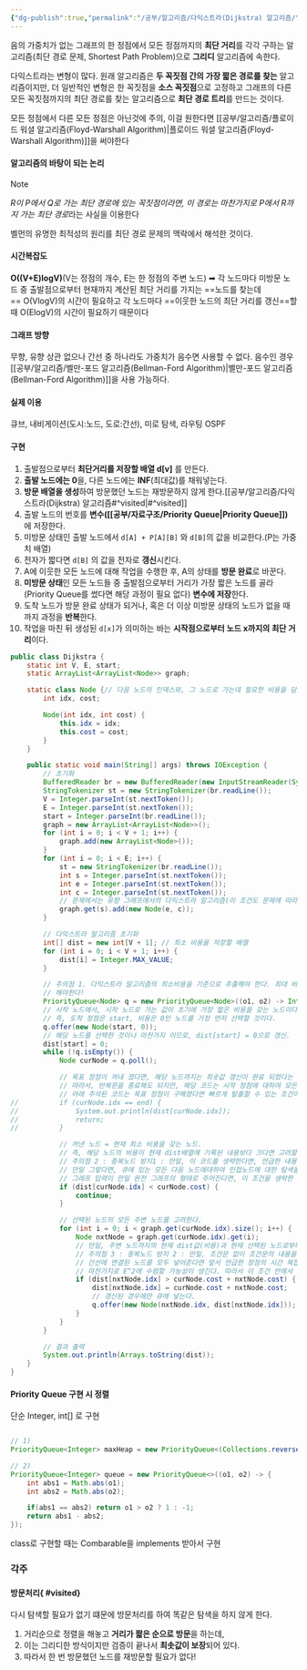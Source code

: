 ```yaml
---
{"dg-publish":true,"permalink":"/공부/알고리즘/다익스트라(Dijkstra) 알고리즘/","dgPassFrontmatter":true}
---
```


음의 가중치가 없는 그래프의 한 정점에서 모든 정점까지의 **최단 거리**를 각각 구하는 알고리즘(최단 경로 문제, Shortest Path Problem)으로 **그리디** 알고리즘에 속한다.

다익스트라는 변형이 많다. 원래 알고리즘은 **두 꼭짓점 간의 가장 짧은 경로를 찾는** 알고리즘이지만, 더 일반적인 변형은 한 꼭짓점을 **소스 꼭짓점**으로 고정하고 그래프의 다른 모든 꼭짓점까지의 최단 경로를 찾는 알고리즘으로 **최단 경로 트리**를 만드는 것이다.

모든 정점에서 다른 모든 정점은 아닌것에 주의, 이걸 원한다면 [[공부/알고리즘/플로이드 워셜 알고리즘(Floyd-Warshall Algorithm)\|플로이드 워셜 알고리즘(Floyd-Warshall Algorithm)]]을 써야한다

#### 알고리즘의 바탕이 되는 논리

> [!note] 
> *R이 P에서 Q로 가는 최단 경로에 있는 꼭짓점이라면, 이 경로는 마찬가지로 P에서 R까지 가는 최단 경로*라는 사실을 이용한다

벨먼의 유명한 최적성의 원리를 최단 경로 문제의 맥락에서 해석한 것이다.

#### 시간복잡도
**O((V+E)logV)**(V는 정점의 개수, E는 한 정점의 주변 노드)
➡ 각 노드마다 미방문 노드 중 출발점으로부터 현재까지 계산된 최단 거리를 가지는 ==노드를 찾는데== O(VlogV)의 시간이 필요하고 각 노드마다 ==이웃한 노드의 최단 거리를 갱신==할 때 O(ElogV)의 시간이 필요하기 때문이다

#### 그래프 방향
무향, 유향 상관 없으나 간선 중 하나라도 가중치가 음수면 사용할 수 없다.
음수인 경우 [[공부/알고리즘/벨만-포드 알고리즘(Bellman-Ford Algorithm)\|벨만-포드 알고리즘(Bellman-Ford Algorithm)]]을 사용 가능하다.

#### 실제 이용
큐브, 내비게이션(도시:노드, 도로:간선), 미로 탐색, 라우팅 OSPF

#### 구현
1. 출발점으로부터 **최단거리를 저장할 배열 d[v]** 를 만든다.
2. **출발 노드에는 0**을, 다른 노드에는 **INF**(최대값)를 채워넣는다.
3. **방문 배열을 생성**하여 방문했던 노드는 재방문하지 않게 한다.[[공부/알고리즘/다익스트라(Dijkstra) 알고리즘#^visited\|#^visited]]
4. 출발 노드의 번호를 **변수([[공부/자료구조/Priority Queue\|Priority Queue]])** 에 저장한다.
5. 미방문 상태인 출발 노드에서 `d[A] + P[A][B]` 와 `d[B]`의 값을 비교한다.(P는 가중치 배열)
6. 전자가 짧다면 `d[B]` 의 값을 전자로 **갱신**시킨다.
7. A에 이웃한 모든 노드에 대해 작업을 수행한 후, A의 상태를 **방문 완료**로 바꾼다.
8. **미방문 상태**인 모든 노드들 중 출발점으로부터 거리가 가장 짧은 노드를 골라(Priority Queue를 썼다면 해당 과정이 필요 없다) **변수에 저장**한다.
9. 도착 노드가 방문 완료 상태가 되거나, 혹은 더 이상 미방문 상태의 노드가 없을 때까지 과정을 **반복**한다.
10. 작업을 마친 뒤 생성된 `d[x]`가 의미하는 바는 **시작점으로부터 노드 x까지의 최단 거리**이다.

```java
public class Dijkstra {
	static int V, E, start;
	static ArrayList<ArrayList<Node>> graph;

	static class Node {// 다음 노드의 인덱스와, 그 노드로 가는데 필요한 비용을 담고 있다.
		int idx, cost;

		Node(int idx, int cost) {
			this.idx = idx;
			this.cost = cost;
		}
	}

	public static void main(String[] args) throws IOException {
		// 초기화
		BufferedReader br = new BufferedReader(new InputStreamReader(System.in));
		StringTokenizer st = new StringTokenizer(br.readLine());
		V = Integer.parseInt(st.nextToken());
		E = Integer.parseInt(st.nextToken());
		start = Integer.parseInt(br.readLine());
		graph = new ArrayList<ArrayList<Node>>();
		for (int i = 0; i < V + 1; i++) {
			graph.add(new ArrayList<Node>());
		}
		for (int i = 0; i < E; i++) {
			st = new StringTokenizer(br.readLine());
			int s = Integer.parseInt(st.nextToken());
			int e = Integer.parseInt(st.nextToken());
			int c = Integer.parseInt(st.nextToken());
			// 문제에서는 유향 그래프에서의 다익스트라 알고리즘(이 조건도 문제에 따라 중요하다!).
			graph.get(s).add(new Node(e, c));
		}

		// 다익스트라 알고리즘 초기화
		int[] dist = new int[V + 1]; // 최소 비용을 저장할 배열
		for (int i = 0; i < V + 1; i++) {
			dist[i] = Integer.MAX_VALUE;
		}

		// 주의점 1. 다익스트라 알고리즘의 최소비용을 기준으로 추출해야 한다. 최대 비용을 기준으로 하는 경우 최악의 경우 지수시간 만큼의 연산을
		// 해야한다!
		PriorityQueue<Node> q = new PriorityQueue<Node>((o1, o2) -> Integer.compare(o1.cost, o2.cost));
		// 시작 노드에서, 시작 노드로 가는 값이 초기에 가장 짧은 비용을 갖는 노드이다.
		// 즉, 도착 정점은 start, 비용은 0인 노드를 가장 먼저 선택할 것이다.
		q.offer(new Node(start, 0));
		// 해당 노드를 선택한 것이나 마찬가지 이므로, dist[start] = 0으로 갱신.
		dist[start] = 0;
		while (!q.isEmpty()) {
			Node curNode = q.poll();

			// 목표 정점이 꺼내 졌다면, 해당 노드까지는 최솟값 갱신이 완료 되었다는 것이 확정이다(다익스트라 알고리즘).
			// 따라서, 반복문을 종료해도 되지만, 해당 코드는 시작 정점에 대하여 모든 정점으로의 최단 경로를 구하는 것을 가정한다.
			// 아래 주석된 코드는 목표 정점이 구해졌다면 빠르게 탈출할 수 있는 조건이다.
//			if (curNode.idx == end) {
//				System.out.println(dist[curNode.idx]);
//				return;
//			}

			// 꺼낸 노드 = 현재 최소 비용을 갖는 노드.
			// 즉, 해당 노드의 비용이 현재 dist배열에 기록된 내용보다 크다면 고려할 필요가 없으므로 스킵한다.
			// 주의점 2 : 중복노드 방지1 : 만일, 이 코드를 생략한다면, 언급한 내용대로 이미 방문한 정점을 '중복하여 방문'하게 된다.
			// 만일 그렇다면, 큐에 있는 모든 다음 노드에대하여 인접노드에 대한 탐색을 다시 진행하게 된다.
			// 그래프 입력이 만일 완전 그래프의 형태로 주어진다면, 이 조건을 생략한 것 만으로 시간 복잡도가 E^2에 수렴할 가능성이 생긴다.
			if (dist[curNode.idx] < curNode.cost) {
				continue;
			}

			// 선택된 노드의 모든 주변 노드를 고려한다.
			for (int i = 0; i < graph.get(curNode.idx).size(); i++) {
				Node nxtNode = graph.get(curNode.idx).get(i);
				// 만일, 주변 노드까지의 현재 dist값(비용)과 현재 선택된 노드로부터 주변 노드로 가는 비용을 비교하고, 더 작은 값을 선택한다.
				// 주의점 3 : 중복노드 방지 2 : 만일, 조건문 없이 조건문의 내용을 수행한다면 역시 중복 노드가 발생한다.
				// 간선에 연결된 노드를 모두 넣어준다면 앞서 언급한 정점의 시간 복잡도 VlogV를 보장할 수 없다.
				// 마찬가지로 E^2에 수렴할 가능성이 생긴다. 따라서 이 조건 안에서 로직을 진행해야만 한다.
				if (dist[nxtNode.idx] > curNode.cost + nxtNode.cost) {
					dist[nxtNode.idx] = curNode.cost + nxtNode.cost;
					// 갱신된 경우에만 큐에 넣는다.
					q.offer(new Node(nxtNode.idx, dist[nxtNode.idx]));
				}
			}
		}

		// 결과 출력
		System.out.println(Arrays.toString(dist));
	}
}
```
#### Priority Queue 구현 시 정렬
단순 Integer, int[] 로 구현
````java

// 1)
PriorityQueue<Integer> maxHeap = new PriorityQueue<(Collections.reverseOrder());

// 2)
PriorityQueue<Integer> queue = new PriorityQueue<>((o1, o2) -> {
	int abs1 = Math.abs(o1);
	int abs2 = Math.abs(o2);

	if(abs1 == abs2) return o1 > o2 ? 1 : -1;
	return abs1 - abs2;
});

````

class로 구현할 때는 Combarable을 implements 받아서 구현











### 각주

#### 방문처리{ #visited}


다시 탐색할 필요가 없기 떄문에 방문처리를 하여 똑같은 탐색을 하지 않게 한다.
1)  거리순으로 정렬을 해놓고 **거리가 짧은 순으로 방문**을 하는데,
2)  이는 그리디한 방식이지만 검증이 끝나서 **최솟값이 보장**되어 있다.
3)  따라서 한 번 방문했던 노드를 재방문할 필요가 없다!